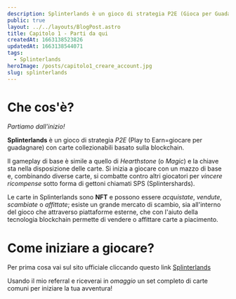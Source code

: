 ```yaml
---
description: Splinterlands è un gioco di strategia P2E (Gioca per Guadagnare) con carte collezionabili basato sulla blockchain
public: true
layout: ../../layouts/BlogPost.astro
title: Capitolo 1 - Parti da qui
createdAt: 1663138523826
updatedAt: 1663138544071
tags:
  - Splinterlands
heroImage: /posts/capitolo1_creare_account.jpg
slug: splinterlands
---
```


# Che cos'è?

*Partiamo dall'inizio!*

**Splinterlands** è un gioco di strategia *P2E* (Play to Earn=giocare per guadagnare) con carte collezionabili basato sulla blockchain. 

Il gameplay di base è simile a quello di *Hearthstone* (o *Magic*) e la chiave sta nella disposizione delle carte. Si inizia a giocare con un mazzo di base e, combinando diverse carte, si combatte contro altri giocatori per *vincere ricompense* sotto forma di gettoni chiamati SPS (Splintershards). 

Le carte in Splinterlands sono **NFT** e possono essere *acquistate*, *vendute*, *scambiate* o *affittate*; esiste un grande mercato di scambio, sia all'interno del gioco che attraverso piattaforme esterne, che con l'aiuto della tecnologia blockchain permette di vendere o affittare carte a piacimento.

# Come iniziare a giocare?

Per prima cosa vai sul sito ufficiale cliccando questo link [Splinterlands](https://splinterlands.com?ref=selfrules)

Usando il mio referral e riceverai in *omaggio* un set completo di carte comuni per iniziare la tua avventura!  

